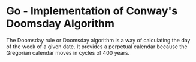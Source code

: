 Go - Implementation of Conway's Doomsday Algorithm
==================================================

The Doomsday rule or Doomsday algorithm is a way of calculating the day of the
week of a given date. It provides a perpetual calendar because the Gregorian
calendar moves in cycles of 400 years.
